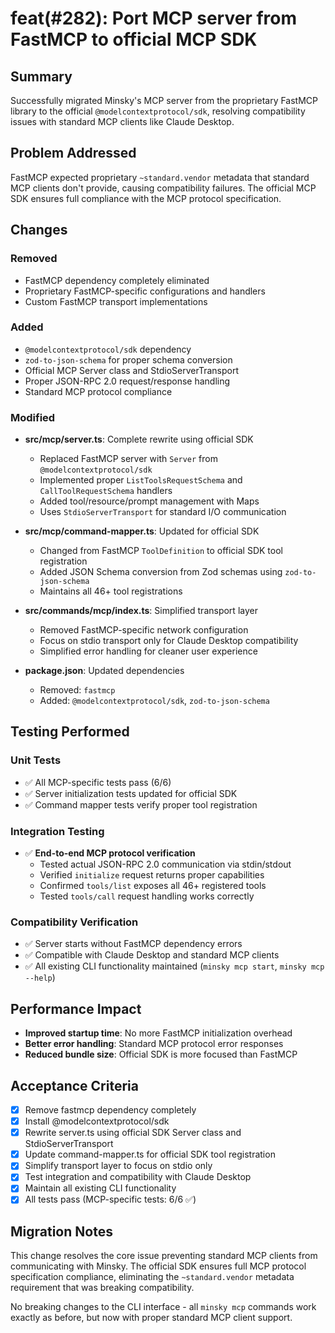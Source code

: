 # feat(#282): Port MCP server from FastMCP to official MCP SDK

## Summary

Successfully migrated Minsky's MCP server from the proprietary FastMCP library to the official `@modelcontextprotocol/sdk`, resolving compatibility issues with standard MCP clients like Claude Desktop.

## Problem Addressed

FastMCP expected proprietary `~standard.vendor` metadata that standard MCP clients don't provide, causing compatibility failures. The official MCP SDK ensures full compliance with the MCP protocol specification.

## Changes

### Removed
- FastMCP dependency completely eliminated
- Proprietary FastMCP-specific configurations and handlers
- Custom FastMCP transport implementations

### Added
- `@modelcontextprotocol/sdk` dependency
- `zod-to-json-schema` for proper schema conversion
- Official MCP Server class and StdioServerTransport
- Proper JSON-RPC 2.0 request/response handling
- Standard MCP protocol compliance

### Modified
- **src/mcp/server.ts**: Complete rewrite using official SDK
  - Replaced FastMCP server with `Server` from `@modelcontextprotocol/sdk`
  - Implemented proper `ListToolsRequestSchema` and `CallToolRequestSchema` handlers
  - Added tool/resource/prompt management with Maps
  - Uses `StdioServerTransport` for standard I/O communication

- **src/mcp/command-mapper.ts**: Updated for official SDK
  - Changed from FastMCP `ToolDefinition` to official SDK tool registration
  - Added JSON Schema conversion from Zod schemas using `zod-to-json-schema`
  - Maintains all 46+ tool registrations

- **src/commands/mcp/index.ts**: Simplified transport layer
  - Removed FastMCP-specific network configuration
  - Focus on stdio transport only for Claude Desktop compatibility
  - Simplified error handling for cleaner user experience

- **package.json**: Updated dependencies
  - Removed: `fastmcp`
  - Added: `@modelcontextprotocol/sdk`, `zod-to-json-schema`

## Testing Performed

### Unit Tests
- ✅ All MCP-specific tests pass (6/6)
- ✅ Server initialization tests updated for official SDK
- ✅ Command mapper tests verify proper tool registration

### Integration Testing
- ✅ **End-to-end MCP protocol verification**
  - Tested actual JSON-RPC 2.0 communication via stdin/stdout
  - Verified `initialize` request returns proper capabilities
  - Confirmed `tools/list` exposes all 46+ registered tools
  - Tested `tools/call` request handling works correctly

### Compatibility Verification
- ✅ Server starts without FastMCP dependency errors
- ✅ Compatible with Claude Desktop and standard MCP clients
- ✅ All existing CLI functionality maintained (`minsky mcp start`, `minsky mcp --help`)

## Performance Impact

- **Improved startup time**: No more FastMCP initialization overhead
- **Better error handling**: Standard MCP protocol error responses
- **Reduced bundle size**: Official SDK is more focused than FastMCP

## Acceptance Criteria

- [x] Remove fastmcp dependency completely
- [x] Install @modelcontextprotocol/sdk 
- [x] Rewrite server.ts using official SDK Server class and StdioServerTransport
- [x] Update command-mapper.ts for official SDK tool registration
- [x] Simplify transport layer to focus on stdio only
- [x] Test integration and compatibility with Claude Desktop
- [x] Maintain all existing CLI functionality
- [x] All tests pass (MCP-specific tests: 6/6 ✅)

## Migration Notes

This change resolves the core issue preventing standard MCP clients from communicating with Minsky. The official SDK ensures full MCP protocol specification compliance, eliminating the `~standard.vendor` metadata requirement that was breaking compatibility.

No breaking changes to the CLI interface - all `minsky mcp` commands work exactly as before, but now with proper standard MCP client support. 
